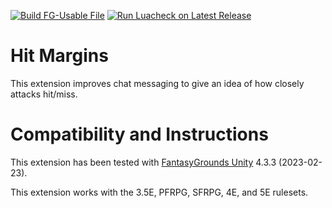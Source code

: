 [![Build FG-Usable File](https://github.com/bmos/FG-HitMargins/actions/workflows/create-ext.yml/badge.svg)](https://github.com/bmos/FG-HitMargins/actions/workflows/create-ext.yml) [![Run Luacheck on Latest Release](https://github.com/bmos/FG-HitMargins/actions/workflows/luacheck.yml/badge.svg)](https://github.com/bmos/FG-HitMargins/actions/workflows/luacheck.yml)

# Hit Margins
This extension improves chat messaging to give an idea of how closely attacks hit/miss.

# Compatibility and Instructions
This extension has been tested with [FantasyGrounds Unity](https://www.fantasygrounds.com/home/FantasyGroundsUnity.php) 4.3.3 (2023-02-23).

This extension works with the 3.5E, PFRPG, SFRPG, 4E, and 5E rulesets.
